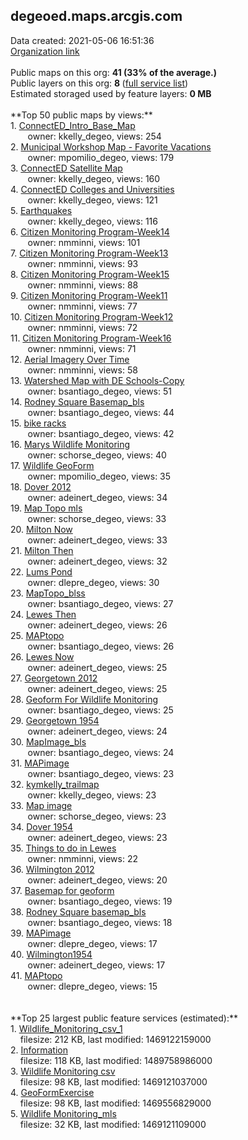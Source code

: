 <h2>degeoed.maps.arcgis.com</h2> Data created: 2021-05-06 16:51:36 <br /><a target='new' href='https://degeoed.maps.arcgis.com'>Organization link</a><br /><br />Public maps on this org: <b>41 (33% of the average.)</b><br />Public layers on this org: <b>8 </b>(<a target='new' href='https://services.arcgis.com/xVuwAWVPm2ST7901/ArcGIS/rest/services'>full service list</a>)<br />Estimated storaged used by feature layers: <b>0 MB</b><br /><br />**Top 50 public maps by views:**<br />  1. <a target='new' href='https://www.arcgis.com/home/item.html?id=3175970ad5f341c3848e5d15e5135760'>ConnectED_Intro_Base_Map</a> <br />  &nbsp;&nbsp;&nbsp;&nbsp; &nbsp;&nbsp;owner: kkelly_degeo, views: 254<br />  2. <a target='new' href='https://www.arcgis.com/home/item.html?id=f4c7f9bb3e724857ad413c726029cd8e'>Municipal Workshop Map - Favorite Vacations</a> <br />  &nbsp;&nbsp;&nbsp;&nbsp; &nbsp;&nbsp;owner: mpomilio_degeo, views: 179<br />  3. <a target='new' href='https://www.arcgis.com/home/item.html?id=594cacec3a5f40fc852816d0eb6a464f'>ConnectED Satellite Map</a> <br />  &nbsp;&nbsp;&nbsp;&nbsp; &nbsp;&nbsp;owner: kkelly_degeo, views: 160<br />  4. <a target='new' href='https://www.arcgis.com/home/item.html?id=a037c0f86e5d43feaa9310c1bae445c4'>ConnectED Colleges and Universities</a> <br />  &nbsp;&nbsp;&nbsp;&nbsp; &nbsp;&nbsp;owner: kkelly_degeo, views: 121<br />  5. <a target='new' href='https://www.arcgis.com/home/item.html?id=af6fa3d755714480b2b1ff60d0388d14'>Earthquakes</a> <br />  &nbsp;&nbsp;&nbsp;&nbsp; &nbsp;&nbsp;owner: kkelly_degeo, views: 116<br />  6. <a target='new' href='https://www.arcgis.com/home/item.html?id=30666c306d5f4476a3baefbc1be0909c'>Citizen Monitoring Program-Week14</a> <br />  &nbsp;&nbsp;&nbsp;&nbsp; &nbsp;&nbsp;owner: nmminni, views: 101<br />  7. <a target='new' href='https://www.arcgis.com/home/item.html?id=07a7a3eac6bc44b2bde7eb6d1a12fbf0'>Citizen Monitoring Program-Week13</a> <br />  &nbsp;&nbsp;&nbsp;&nbsp; &nbsp;&nbsp;owner: nmminni, views: 93<br />  8. <a target='new' href='https://www.arcgis.com/home/item.html?id=9ff64efeff4447d18cd70c4ddd56b4e6'>Citizen Monitoring Program-Week15</a> <br />  &nbsp;&nbsp;&nbsp;&nbsp; &nbsp;&nbsp;owner: nmminni, views: 88<br />  9. <a target='new' href='https://www.arcgis.com/home/item.html?id=7edaa969550549129127b29cbb25109b'>Citizen Monitoring Program-Week11</a> <br />  &nbsp;&nbsp;&nbsp;&nbsp; &nbsp;&nbsp;owner: nmminni, views: 77<br />  10. <a target='new' href='https://www.arcgis.com/home/item.html?id=232a80538c5c4cec89745044818a2b46'>Citizen Monitoring Program-Week12</a> <br />  &nbsp;&nbsp;&nbsp;&nbsp; &nbsp;&nbsp;owner: nmminni, views: 72<br />  11. <a target='new' href='https://www.arcgis.com/home/item.html?id=653dfad6f6384abe9413f4b0dcc4c5d8'>Citizen Monitoring Program-Week16</a> <br />  &nbsp;&nbsp;&nbsp;&nbsp; &nbsp;&nbsp;owner: nmminni, views: 71<br />  12. <a target='new' href='https://www.arcgis.com/home/item.html?id=c16e6ecd98464bb99853e91af063c1b8'>Aerial Imagery Over Time</a> <br />  &nbsp;&nbsp;&nbsp;&nbsp; &nbsp;&nbsp;owner: nmminni, views: 58<br />  13. <a target='new' href='https://www.arcgis.com/home/item.html?id=1d8ab7070bc34d699a4ee71166386011'>Watershed Map with DE Schools-Copy</a> <br />  &nbsp;&nbsp;&nbsp;&nbsp; &nbsp;&nbsp;owner: bsantiago_degeo, views: 51<br />  14. <a target='new' href='https://www.arcgis.com/home/item.html?id=8f36919962e0410d9926967ab6c3f810'>Rodney Square Basemap_bls</a> <br />  &nbsp;&nbsp;&nbsp;&nbsp; &nbsp;&nbsp;owner: bsantiago_degeo, views: 44<br />  15. <a target='new' href='https://www.arcgis.com/home/item.html?id=3d2c0d0855ef4b00b2c39f129d054b5e'>bike racks</a> <br />  &nbsp;&nbsp;&nbsp;&nbsp; &nbsp;&nbsp;owner: bsantiago_degeo, views: 42<br />  16. <a target='new' href='https://www.arcgis.com/home/item.html?id=a50e9ba1e63e4fd9acdb4858a9151190'>Marys Wildlife Monitoring</a> <br />  &nbsp;&nbsp;&nbsp;&nbsp; &nbsp;&nbsp;owner: schorse_degeo, views: 40<br />  17. <a target='new' href='https://www.arcgis.com/home/item.html?id=cdb6cb10b65e4f37bff5c17dfeb9a7cf'>Wildlife GeoForm</a> <br />  &nbsp;&nbsp;&nbsp;&nbsp; &nbsp;&nbsp;owner: mpomilio_degeo, views: 35<br />  18. <a target='new' href='https://www.arcgis.com/home/item.html?id=8520cf5226a14dbeb1b8a1926c5ac233'>Dover 2012</a> <br />  &nbsp;&nbsp;&nbsp;&nbsp; &nbsp;&nbsp;owner: adeinert_degeo, views: 34<br />  19. <a target='new' href='https://www.arcgis.com/home/item.html?id=9d384990df7343e39e4d730938dc297c'>Map Topo mls</a> <br />  &nbsp;&nbsp;&nbsp;&nbsp; &nbsp;&nbsp;owner: schorse_degeo, views: 33<br />  20. <a target='new' href='https://www.arcgis.com/home/item.html?id=cc78dd35ead64363a9586a7164a7a3a9'>Milton Now</a> <br />  &nbsp;&nbsp;&nbsp;&nbsp; &nbsp;&nbsp;owner: adeinert_degeo, views: 33<br />  21. <a target='new' href='https://www.arcgis.com/home/item.html?id=003212fb43544041a797641adcfb5d93'>Milton Then</a> <br />  &nbsp;&nbsp;&nbsp;&nbsp; &nbsp;&nbsp;owner: adeinert_degeo, views: 32<br />  22. <a target='new' href='https://www.arcgis.com/home/item.html?id=a3f01629e9374489b084c0d5e8410acf'>Lums Pond</a> <br />  &nbsp;&nbsp;&nbsp;&nbsp; &nbsp;&nbsp;owner: dlepre_degeo, views: 30<br />  23. <a target='new' href='https://www.arcgis.com/home/item.html?id=4cdc0130ea524758b71031287c1abb5e'>MapTopo_blss</a> <br />  &nbsp;&nbsp;&nbsp;&nbsp; &nbsp;&nbsp;owner: bsantiago_degeo, views: 27<br />  24. <a target='new' href='https://www.arcgis.com/home/item.html?id=fbad8c7e59b34036a68cf848108d6890'>Lewes Then</a> <br />  &nbsp;&nbsp;&nbsp;&nbsp; &nbsp;&nbsp;owner: adeinert_degeo, views: 26<br />  25. <a target='new' href='https://www.arcgis.com/home/item.html?id=c36c4fc594204e91a2260fc57bd84851'>MAPtopo</a> <br />  &nbsp;&nbsp;&nbsp;&nbsp; &nbsp;&nbsp;owner: bsantiago_degeo, views: 26<br />  26. <a target='new' href='https://www.arcgis.com/home/item.html?id=01ea39058ffc497390e963ff66003ddd'>Lewes Now</a> <br />  &nbsp;&nbsp;&nbsp;&nbsp; &nbsp;&nbsp;owner: adeinert_degeo, views: 25<br />  27. <a target='new' href='https://www.arcgis.com/home/item.html?id=63707d09961942e7912e408b4b57535e'>Georgetown 2012</a> <br />  &nbsp;&nbsp;&nbsp;&nbsp; &nbsp;&nbsp;owner: adeinert_degeo, views: 25<br />  28. <a target='new' href='https://www.arcgis.com/home/item.html?id=489d06f0621141a2bab0f9374a6c083a'>Geoform For Wildlife Monitoring</a> <br />  &nbsp;&nbsp;&nbsp;&nbsp; &nbsp;&nbsp;owner: bsantiago_degeo, views: 25<br />  29. <a target='new' href='https://www.arcgis.com/home/item.html?id=76f0cd1be4f641d1a28670e85ebcde9b'>Georgetown 1954</a> <br />  &nbsp;&nbsp;&nbsp;&nbsp; &nbsp;&nbsp;owner: adeinert_degeo, views: 24<br />  30. <a target='new' href='https://www.arcgis.com/home/item.html?id=81112d173b804d9cacd1a11345e81a4c'>MapImage_bls</a> <br />  &nbsp;&nbsp;&nbsp;&nbsp; &nbsp;&nbsp;owner: bsantiago_degeo, views: 24<br />  31. <a target='new' href='https://www.arcgis.com/home/item.html?id=019ad808999745f78ca9fe70641db963'>MAPimage</a> <br />  &nbsp;&nbsp;&nbsp;&nbsp; &nbsp;&nbsp;owner: bsantiago_degeo, views: 23<br />  32. <a target='new' href='https://www.arcgis.com/home/item.html?id=f1cc8dbb0743475eb17da9924c4afdc9'>kymkelly_trailmap</a> <br />  &nbsp;&nbsp;&nbsp;&nbsp; &nbsp;&nbsp;owner: kkelly_degeo, views: 23<br />  33. <a target='new' href='https://www.arcgis.com/home/item.html?id=4614772495734757929037e5aae1ccfb'>Map image</a> <br />  &nbsp;&nbsp;&nbsp;&nbsp; &nbsp;&nbsp;owner: schorse_degeo, views: 23<br />  34. <a target='new' href='https://www.arcgis.com/home/item.html?id=6bc6233bf9234be19cfee66dbaa51009'>Dover 1954</a> <br />  &nbsp;&nbsp;&nbsp;&nbsp; &nbsp;&nbsp;owner: adeinert_degeo, views: 23<br />  35. <a target='new' href='https://www.arcgis.com/home/item.html?id=47761c5972bc46e9bfb6aa2e284f9867'>Things to do in Lewes</a> <br />  &nbsp;&nbsp;&nbsp;&nbsp; &nbsp;&nbsp;owner: nmminni, views: 22<br />  36. <a target='new' href='https://www.arcgis.com/home/item.html?id=89d60d4bd1d24b058e031981cb2925a6'>Wilmington 2012</a> <br />  &nbsp;&nbsp;&nbsp;&nbsp; &nbsp;&nbsp;owner: adeinert_degeo, views: 20<br />  37. <a target='new' href='https://www.arcgis.com/home/item.html?id=8fb7e02660e34d4b86ed6edf9e179a2f'>Basemap for geoform</a> <br />  &nbsp;&nbsp;&nbsp;&nbsp; &nbsp;&nbsp;owner: bsantiago_degeo, views: 19<br />  38. <a target='new' href='https://www.arcgis.com/home/item.html?id=bb083a6a26954739b4bcdeec422923b1'>Rodney Square basemap_bls</a> <br />  &nbsp;&nbsp;&nbsp;&nbsp; &nbsp;&nbsp;owner: bsantiago_degeo, views: 18<br />  39. <a target='new' href='https://www.arcgis.com/home/item.html?id=ec07c6966100414c84fe6523459adb2d'>MAPimage</a> <br />  &nbsp;&nbsp;&nbsp;&nbsp; &nbsp;&nbsp;owner: dlepre_degeo, views: 17<br />  40. <a target='new' href='https://www.arcgis.com/home/item.html?id=b7cb64b70656428fabdf32c0d0ea5924'>Wilmington1954</a> <br />  &nbsp;&nbsp;&nbsp;&nbsp; &nbsp;&nbsp;owner: adeinert_degeo, views: 17<br />  41. <a target='new' href='https://www.arcgis.com/home/item.html?id=1acac716476741b7b99f3e3128d0acd4'>MAPtopo</a> <br />  &nbsp;&nbsp;&nbsp;&nbsp; &nbsp;&nbsp;owner: dlepre_degeo, views: 15<br /><br /><br />**Top 25 largest public feature services (estimated):**<br /> 1. <a target='new' href='https://www.arcgis.com/home/item.html?id=37ed6a76cbec4cc5a5ae97505c889e97'>Wildlife_Monitoring_csv_1</a><br /> &nbsp;&nbsp;&nbsp;&nbsp;filesize: 212 KB, last modified: 1469122159000<br /> 2. <a target='new' href='https://www.arcgis.com/home/item.html?id=1bd62758bd404318a63f42d6e6cb4550'>Information</a><br /> &nbsp;&nbsp;&nbsp;&nbsp;filesize: 118 KB, last modified: 1489758986000<br /> 3. <a target='new' href='https://www.arcgis.com/home/item.html?id=fcce350dd72a4e7399b6239784d56730'>Wildlife Monitoring csv</a><br /> &nbsp;&nbsp;&nbsp;&nbsp;filesize: 98 KB, last modified: 1469121037000<br /> 4. <a target='new' href='https://www.arcgis.com/home/item.html?id=ae3e8050c7f74c988d0f8866b5b30f6b'>GeoFormExercise</a><br /> &nbsp;&nbsp;&nbsp;&nbsp;filesize: 98 KB, last modified: 1469556829000<br /> 5. <a target='new' href='https://www.arcgis.com/home/item.html?id=4089d86cd9de4533a4740984e9262a15'>Wildlife Monitoring_mls</a><br /> &nbsp;&nbsp;&nbsp;&nbsp;filesize: 32 KB, last modified: 1469121109000<br />